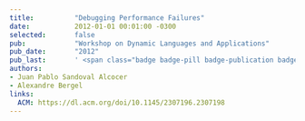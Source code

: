 ```yaml
---
title:          "Debugging Performance Failures"
date:           2012-01-01 00:01:00 -0300
selected:       false
pub:            "Workshop on Dynamic Languages and Applications"
pub_date:       "2012"
pub_last:       ' <span class="badge badge-pill badge-publication badge-primary">DYLA</span> <span class="badge badge-pill badge-publication badge-info">Workshop Paper</span>'
authors:
- Juan Pablo Sandoval Alcocer
- Alexandre Bergel
links:
  ACM: https://dl.acm.org/doi/10.1145/2307196.2307198
---
```

